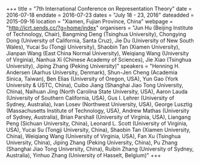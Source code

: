 +++
title = "7th International Conference on Representation Theory"
date = 2016-07-18
enddate = 2016-07-23
dates = "July 18 - 23, 2016"
dateadded = 2015-09-16
location = "Xiamen, Fujian Province, China"
webpage = "http://icrt.sends.cc/?g=home/index"
organisers = "Jun Hu (Beijing Institute of Technology, Chair), Bangming Deng (Tsinghua University), Chongying Dong (University of California, Santa Cruz), Jie Du (University of New South Wales), Yucai Su (Tongji University), Shaobin Tan (Xiamen University), Jianpan Wang (East China Normal University), Weiqiang Wang (University of Virginia), Nanhua Xi (Chinese Academy of Sciences), Jie Xiao (Tsinghua University), Jiping Zhang (Peking University)"
speakers = "Henning H. Andersen (Aarhus University, Denmark), Shun-Jen Cheng (Academia Sinica, Taiwan), Ben Elias (University of Oregon, USA), Yun Gao (York University & USTC, China), Cuibo Jiang (Shanghai Jiao Tong University, China), Naihuan Jing (North Carolina State University, USA), Aaron Lauda (University of Southern California, USA), Gus I. Lehrer (University of Sydney, Australia), Ivan Losev (Northwest University, USA), George Lusztig (Massachusetts Institute of Technology, USA), Andrew Mathas (University of Sydney, Australia), Brian Parshall (University of Virginia, USA), Liangang Peng (Sichuan University, China), Leonard L. Scott (University of Virginia, USA), Yucai Su (Tongji University, China), Shaobin Tan (Xiamen University, China), Weiqiang Wang (University of Virginia, USA), Fan Xu (Tsinghua University, China), Jiping Zhang (Peking University, China), Pu Zhang (Shanghai Jiao Tong University, China), Ruibin Zhang (University of Sydney, Australia), Yinhuo Zhang (University of Hasselt, Belgium)"
+++
